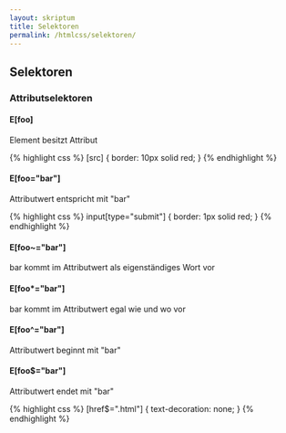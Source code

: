 ```yaml
---
layout: skriptum
title: Selektoren
permalink: /htmlcss/selektoren/
---
```


## Selektoren

### Attributselektoren

#### E[foo]
Element besitzt Attribut

{% highlight css %}
[src] {
    border: 10px solid red;
}
{% endhighlight %}

#### E[foo="bar"]
Attributwert entspricht mit "bar"

{% highlight css %}
input[type="submit"] {
    border: 1px solid red;
}
{% endhighlight %}

#### E[foo~="bar"]
bar kommt im Attributwert als eigenständiges Wort vor

#### E[foo*="bar"]
bar kommt im Attributwert egal wie und wo vor

#### E[foo^="bar"]
Attributwert beginnt mit "bar"
    
#### E[foo$="bar"]
Attributwert endet mit "bar"

{% highlight css %}
[href$=".html"] {
    text-decoration: none;
}
{% endhighlight %}